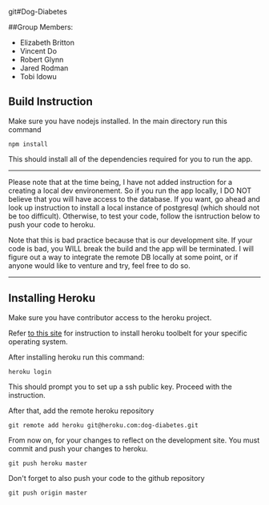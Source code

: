 git#Dog-Diabetes

##Group Members:

* Elizabeth Britton
* Vincent Do
* Robert Glynn
* Jared Rodman
* Tobi Idowu


## Build Instruction

Make sure you have nodejs installed. In the main directory run this command

~~~
npm install
~~~~

This should install all of the dependencies required for you to run the app.

***
Please note that at the time being, I have not added instruction for a creating a local dev environement. So if you run the app locally, I DO NOT believe that you will have access to the database. If you want, go ahead and look up instruction to install a local instance of postgresql (which should not be too difficult). Otherwise, to test your code, follow the isntruction below to push your code to heroku.

Note that this is bad practice because that is our development site. If your code is bad, you WILL break the build and the app will be terminated. I will figure out a way to integrate the remote DB locally at some point, or if anyone would like to venture and try, feel free to do so.
***


## Installing Heroku

Make sure you have contributor access to the heroku project. 

Refer [to this site](https://toolbelt.heroku.com/) for instruction to
install heroku toolbelt for your specific operating system.

After installing heroku run this command:

~~~
heroku login
~~~

This should prompt you to set up a ssh public key. Proceed with the instruction.

After that, add the remote heroku repository

~~~
git remote add heroku git@heroku.com:dog-diabetes.git
~~~

From now on, for your changes to reflect on the development site. You must commit and push your changes to heroku.

~~~
git push heroku master
~~~

Don't forget to also push your code to the github repository

~~~
git push origin master
~~~


